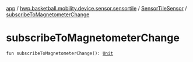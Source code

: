 [app](../../index.md) / [hwp.basketball.mobility.device.sensor.sensortile](../index.md) / [SensorTileSensor](index.md) / [subscribeToMagnetometerChange](.)

# subscribeToMagnetometerChange

`fun subscribeToMagnetometerChange(): `[`Unit`](https://kotlinlang.org/api/latest/jvm/stdlib/kotlin/-unit/index.html)
